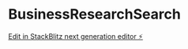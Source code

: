 # BusinessResearchSearch

[Edit in StackBlitz next generation editor ⚡️](https://stackblitz.com/~/github.com/guanmengcheng/BusinessResearchSearch)
